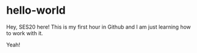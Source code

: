# hello-world



Hey, SES20 here! This is my first hour in Github and I am just learning how to work with it.

Yeah! 

